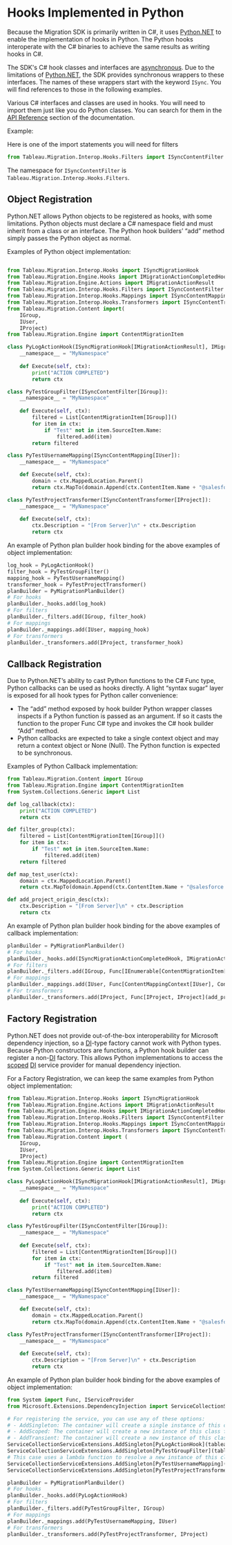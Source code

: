 # Hooks Implemented in Python

Because the Migration SDK is primarily written in C#, it uses [Python.NET](https://pythonnet.github.io/) to enable the implementation of hooks in Python. The Python hooks interoperate with the C# binaries to achieve the same results as writing hooks in C#.

The SDK's C# hook classes and interfaces are [asynchronous](https://learn.microsoft.com/en-us/dotnet/csharp/asynchronous-programming/). Due to the limitations of [Python.NET](https://pythonnet.github.io/), the SDK provides synchronous wrappers to these interfaces. The names of these wrappers start with the keyword `ISync`. You will find references to those in the following examples. 

Various C# interfaces and classes are used in hooks. You will need to import them just like you do Python classes. You can search for them in the [API Reference](~/api/index.md) section of the documentation.

Example:

Here is one of the import statements you will need for filters
```python
from Tableau.Migration.Interop.Hooks.Filters import ISyncContentFilter
```
The namespace for `ISyncContentFilter` is `Tableau.Migration.Interop.Hooks.Filters`. 

## Object Registration

Python.NET allows Python objects to be registered as hooks, with some limitations. Python objects must declare a C# namespace field and must inherit from a class or an interface. The Python hook builders’ “add” method simply passes the Python object as normal.

Examples of Python object implementation:

```python

from Tableau.Migration.Interop.Hooks import ISyncMigrationHook
from Tableau.Migration.Engine.Hooks import IMigrationActionCompletedHook
from Tableau.Migration.Engine.Actions import IMigrationActionResult
from Tableau.Migration.Interop.Hooks.Filters import ISyncContentFilter
from Tableau.Migration.Interop.Hooks.Mappings import ISyncContentMapping
from Tableau.Migration.Interop.Hooks.Transformers import ISyncContentTransformer
from Tableau.Migration.Content import(
    IGroup,
    IUser,
    IProject)
from Tableau.Migration.Engine import ContentMigrationItem

class PyLogActionHook(ISyncMigrationHook[IMigrationActionResult], IMigrationActionCompletedHook):
    __namespace__ = "MyNamespace"
    
    def Execute(self, ctx):
        print("ACTION COMPLETED")
        return ctx

class PyTestGroupFilter(ISyncContentFilter[IGroup]):
    __namespace__ = "MyNamespace"
    
    def Execute(self, ctx):
        filtered = List[ContentMigrationItem[IGroup]]()
        for item in ctx:
            if "Test" not in item.SourceItem.Name:
                filtered.add(item)
        return filtered

class PyTestUsernameMapping(ISyncContentMapping[IUser]):
    __namespace__ = "MyNamespace"

    def Execute(self, ctx):
        domain = ctx.MappedLocation.Parent()
        return ctx.MapTo(domain.Append(ctx.ContentItem.Name + "@salesforce.com"))

class PyTestProjectTransformer(ISyncContentTransformer[IProject]):
    __namespace__ = "MyNamespace"
    
    def Execute(self, ctx):
        ctx.Description = "[From Server]\n" + ctx.Description
        return ctx

```

An example of Python plan builder hook binding for the above examples of object implementation:

```python
log_hook = PyLogActionHook()
filter_hook = PyTestGroupFilter()
mapping_hook = PyTestUsernameMapping()
transformer_hook = PyTestProjectTransformer()
planBuilder = PyMigrationPlanBuilder()
# For hooks
planBuilder._hooks.add(log_hook)
# For filters
planBuilder._filters.add(IGroup, filter_hook)
# For mappings
planBuilder._mappings.add(IUser, mapping_hook)
# For transformers
planBuilder._transformers.add(IProject, transformer_hook)
```

## Callback Registration

Due to Python.NET’s ability to cast Python functions to the C# Func type, Python callbacks can be used as hooks directly. A light “syntax sugar” layer is exposed for all hook types for Python caller convenience:

* The “add” method exposed by hook builder Python wrapper classes inspects if a Python function is passed as an argument. If so it casts the function to the proper Func C# type and invokes the C# hook builder “Add” method.
* Python callbacks are expected to take a single context object and may return a context object or None (Null). The Python function is expected to be synchronous.

Examples of Python Callback implementation:

```python
from Tableau.Migration.Content import IGroup
from Tableau.Migration.Engine import ContentMigrationItem
from System.Collections.Generic import List

def log_callback(ctx):
    print("ACTION COMPLETED")
    return ctx

def filter_group(ctx):
    filtered = List[ContentMigrationItem[IGroup]]()
    for item in ctx:
        if "Test" not in item.SourceItem.Name:
            filtered.add(item)
    return filtered

def map_test_user(ctx):
    domain = ctx.MappedLocation.Parent()
    return ctx.MapTo(domain.Append(ctx.ContentItem.Name + "@salesforce.com"))

def add_project_origin_desc(ctx):
    ctx.Description = "[From Server]\n" + ctx.Description
    return ctx
```

An example of Python plan builder hook binding for the above examples of callback implementation:

```python
planBuilder = PyMigrationPlanBuilder()
# For hooks
planBuilder._hooks.add(ISyncMigrationActionCompletedHook, IMigrationActionResult, Func[IMigrationActionResult, IMigrationActionResult](log_callback))
# For filters
planBuilder._filters.add(IGroup, Func[IEnumerable[ContentMigrationItem[IGroup]], IEnumerable[ContentMigrationItem[IGroup]]](filter_group))
# For mappings
planBuilder._mappings.add(IUser, Func[ContentMappingContext[IUser], ContentMappingContext[IUser]](map_test_user))
# For transformers
planBuilder._transformers.add(IProject, Func[IProject, IProject](add_project_origin_desc))
```

## Factory Registration

Python.NET does not provide out-of-the-box interoperability for Microsoft dependency injection, so a [DI](https://learn.microsoft.com/en-us/dotnet/core/extensions/dependency-injection)-type factory cannot work with Python types. Because Python constructors are functions, a Python hook builder can register a non-[DI](https://learn.microsoft.com/en-us/dotnet/core/extensions/dependency-injection) factory. This allows Python implementations to access the [scoped](https://learn.microsoft.com/en-us/dotnet/core/extensions/dependency-injection#scoped) [DI](https://learn.microsoft.com/en-us/dotnet/core/extensions/dependency-injection) service provider for manual dependency injection.

For a Factory Registration, we can keep the same examples from Python object implementation:

```python
from Tableau.Migration.Interop.Hooks import ISyncMigrationHook
from Tableau.Migration.Engine.Actions import IMigrationActionResult
from Tableau.Migration.Engine.Hooks import IMigrationActionCompletedHook
from Tableau.Migration.Interop.Hooks.Filters import ISyncContentFilter
from Tableau.Migration.Interop.Hooks.Mappings import ISyncContentMapping
from Tableau.Migration.Interop.Hooks.Transformers import ISyncContentTransformer
from Tableau.Migration.Content import (
    IGroup,
    IUser,
    IProject)
from Tableau.Migration.Engine import ContentMigrationItem
from System.Collections.Generic import List

class PyLogActionHook(ISyncMigrationHook[IMigrationActionResult], IMigrationActionCompletedHook):
    __namespace__ = "MyNamespace"
    
    def Execute(self, ctx):
        print("ACTION COMPLETED")
        return ctx

class PyTestGroupFilter(ISyncContentFilter[IGroup]):
    __namespace__ = "MyNamespace"
    
    def Execute(self, ctx):
        filtered = List[ContentMigrationItem[IGroup]]()
        for item in ctx:
            if "Test" not in item.SourceItem.Name:
                filtered.add(item)
        return filtered

class PyTestUsernameMapping(ISyncContentMapping[IUser]):
    __namespace__ = "MyNamespace"

    def Execute(self, ctx):
        domain = ctx.MappedLocation.Parent()
        return ctx.MapTo(domain.Append(ctx.ContentItem.Name + "@salesforce.com"))

class PyTestProjectTransformer(ISyncContentTransformer[IProject]):
    __namespace__ = "MyNamespace"
    
    def Execute(self, ctx):
        ctx.Description = "[From Server]\n" + ctx.Description
        return ctx
```

An example of Python plan builder hook binding for the above examples of object implementation:

```python
from System import Func, IServiceProvider
from Microsoft.Extensions.DependencyInjection import ServiceCollectionServiceExtensions

# For registering the service, you can use any of these options:
# - AddSingleton: The container will create a single instance of this class during all the application execution.
# - AddScoped: The container will create a new instance of this class for each Scope of the running application. Inside each scope, the instance will be like a Singleton.
# - AddTransient: The container will create a new instance of this class every time the application tries to use a given class.
ServiceCollectionServiceExtensions.AddSingleton[PyLogActionHook](tableau_migration._service_collection)
ServiceCollectionServiceExtensions.AddSingleton[PyTestGroupFilter](tableau_migration._service_collection)
# This case uses a lambda function to resolve a new instance of this class. This pattern could be used to resolve specific services from the DI container.
ServiceCollectionServiceExtensions.AddSingleton[PyTestUsernameMapping](tableau_migration._service_collection,Func[IServiceProvider, TestUserMapping](lambda service_provider: TestUserMapping()))
ServiceCollectionServiceExtensions.AddSingleton[PyTestProjectTransformer](tableau_migration._service_collection)

planBuilder = PyMigrationPlanBuilder()
# For hooks
planBuilder._hooks.add(PyLogActionHook)
# For filters
planBuilder._filters.add(PyTestGroupFilter, IGroup)
# For mappings
planBuilder._mappings.add(PyTestUsernameMapping, IUser)
# For transformers
planBuilder._transformers.add(PyTestProjectTransformer, IProject)

```
